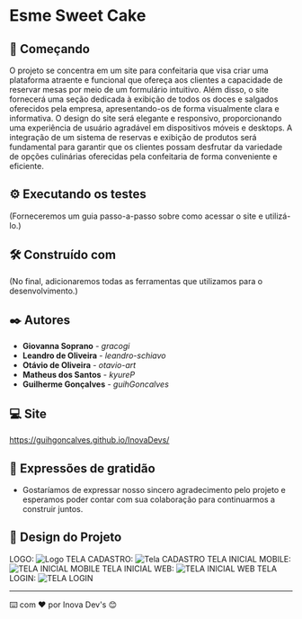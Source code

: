 # Esme Sweet Cake

## 🚀 Começando

O projeto se concentra em um site para confeitaria que visa criar uma plataforma atraente e funcional que ofereça aos clientes a capacidade de reservar mesas por meio de um formulário intuitivo. Além disso, o site fornecerá uma seção dedicada à exibição de todos os doces e salgados oferecidos pela empresa, apresentando-os de forma visualmente clara e informativa. O design do site será elegante e responsivo, proporcionando uma experiência de usuário agradável em dispositivos móveis e desktops. A integração de um sistema de reservas e exibição de produtos será fundamental para garantir que os clientes possam desfrutar da variedade de opções culinárias oferecidas pela confeitaria de forma conveniente e eficiente.

## ⚙️ Executando os testes

(Forneceremos um guia passo-a-passo sobre como acessar o site e utilizá-lo.)

## 🛠️ Construído com

(No final, adicionaremos todas as ferramentas que utilizamos para o desenvolvimento.)

## ✒️ Autores

* **Giovanna Soprano** - *gracogi* 
* **Leandro de Oliveira** - *leandro-schiavo*
* **Otávio de Oliveira** - *otavio-art*
* **Matheus dos Santos** - *kyureP*
* **Guilherme Gonçalves** - *guihGoncalves*

## 💻 Site
<https://guihgoncalves.github.io/InovaDevs/>

## 🎁 Expressões de gratidão

* Gostaríamos de expressar nosso sincero agradecimento pelo projeto e esperamos poder contar com sua colaboração para continuarmos a construir juntos.

## 🎨 Design do Projeto

LOGO: ![Logo](https://github.com/user-attachments/assets/8020c39c-5885-451b-875d-5338f4fe6823)
TELA CADASTRO: ![Tela CADASTRO](https://github.com/user-attachments/assets/95125408-3540-4f2e-a024-ac5ad8bc2354)
TELA INICIAL MOBILE: ![TELA INICIAL MOBILE](https://github.com/user-attachments/assets/a605e378-fef5-4de5-8b84-8c801f9b8174)
TELA INICIAL WEB: ![TELA INICIAL WEB](https://github.com/user-attachments/assets/addd84ef-cfa9-458a-b0c9-682edf3d878f)
TELA LOGIN: ![TELA LOGIN](https://github.com/user-attachments/assets/3503b818-3120-49a3-8662-e84aee489676)

---
⌨️ com ❤️ por Inova Dev's 😊
